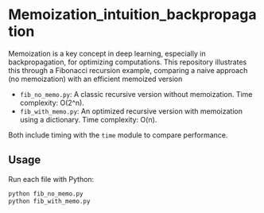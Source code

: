 # Memoization_intuition_backpropagation
Memoization is a key concept in deep learning, especially in backpropagation, for optimizing computations. This repository illustrates this through a Fibonacci recursion example, comparing a naive approach (no memoization) with an efficient memoized version

- `fib_no_memo.py`: A classic recursive version without memoization. Time complexity: O(2^n).
- `fib_with_memo.py`: An optimized recursive version with memoization using a dictionary. Time complexity: O(n).

Both include timing with the `time` module to compare performance.

## Usage
Run each file with Python:
```bash
python fib_no_memo.py
python fib_with_memo.py

